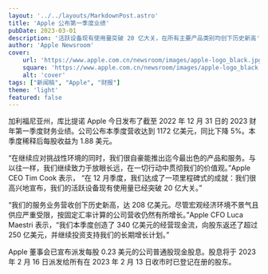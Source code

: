 ```yaml
---
layout: '../../layouts/MarkdownPost.astro'
title: 'Apple 公布第一季度业绩'
pubDate: 2023-03-01
description: '活跃设备现有使用量突破 20 亿大关，在所有主要产品类别均创下历史新高'
author: 'Apple Newsroom'
cover:
    url: 'https://www.apple.com.cn/newsroom/images/apple-logo_black.jpg.landing-regular_2x.jpg'
    square: 'https://www.apple.com.cn/newsroom/images/apple-logo_black.jpg.landing-regular_2x.jpg'
    alt: 'cover'
tags: ["新闻稿", "Apple", "财报"]
theme: 'light'
featured: false
---
```


加利福尼亚州，库比提诺 Apple 今日发布了截至 2022 年 12 月 31 日的 2023 财年第一季度财务业绩。公司公布本季度营收达到 1172 亿美元，同比下降 5%。本季度稀释后每股收益为 1.88 美元。

“在继续应对挑战性环境的同时，我们很自豪能推出迄今最出色的产品和服务。与以往一样，我们继续致力于放眼长远，在一切行动中贯彻我们的价值观。”Apple CEO Tim Cook 表示， “在 12 月季度，我们达成了一项里程碑式的成就：我们很高兴地宣布，我们的活跃设备现有使用量已经突破 20 亿大关。”

“我们的服务业务营收创下历史新高，达 208 亿美元。尽管宏观经济环境不景气且供应严重受限，按固定汇率计算的公司营收仍然有所增长。”Apple CFO Luca Maestri 表示，“我们本季度创造了 340 亿美元的经营现金流，向股东返还了超过 250 亿美元，并继续投资支持我们的长期增长计划。”

Apple 董事会已宣布派发每股 0.23 美元的公司普通股现金股息。股息将于 2023 年 2 月 16 日派发给所有在 2023 年 2 月 13 日收市时已登记在册的股东。

